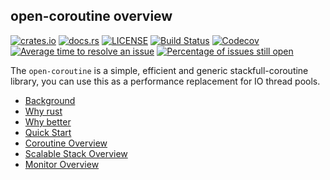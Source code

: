 ## open-coroutine overview

[![crates.io](https://img.shields.io/crates/v/open-coroutine.svg)](https://crates.io/crates/open-coroutine)
[![docs.rs](https://img.shields.io/badge/docs-release-blue)](https://docs.rs/open-coroutine)
[![LICENSE](https://img.shields.io/github/license/acl-dev/open-coroutine.svg?style=flat-square)](https://github.com/acl-dev/open-coroutine/blob/master/LICENSE-APACHE)
[![Build Status](https://github.com/acl-dev/open-coroutine/workflows/CI/badge.svg)](https://github.com/acl-dev/open-coroutine/actions)
[![Codecov](https://codecov.io/github/acl-dev/open-coroutine/graph/badge.svg?token=MSM3R7CBEX)](https://codecov.io/github/acl-dev/open-coroutine)
[![Average time to resolve an issue](http://isitmaintained.com/badge/resolution/acl-dev/open-coroutine.svg)](http://isitmaintained.com/project/acl-dev/open-coroutine "Average time to resolve an issue")
[![Percentage of issues still open](http://isitmaintained.com/badge/open/acl-dev/open-coroutine.svg)](http://isitmaintained.com/project/acl-dev/open-coroutine "Percentage of issues still open")

The `open-coroutine` is a simple, efficient and generic stackfull-coroutine library, you can use this as a performance replacement for IO thread pools.

[//]: # (todo 增加英文版本的文档)
- [Background](../../../docs/cn/background.md)
- [Why rust](../../../docs/cn/why-rust.md)
- [Why better]()
- [Quick Start](../../../README.md)
- [Coroutine Overview](../en/coroutine.md)
- [Scalable Stack Overview](../en/scalable-stack.md)
- [Monitor Overview](../en/monitor.md)
